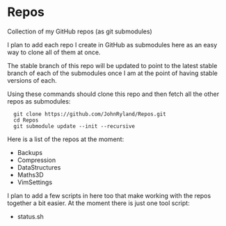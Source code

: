 
# Repos

Collection of my GitHub repos (as git submodules)

I plan to add each repo I create in GitHub as submodules here as an easy way to clone all of them at once.

The stable branch of this repo will be updated to point to the latest stable branch of each of the submodules
once I am at the point of having stable versions of each.

Using these commands should clone this repo and then fetch all the other repos as submodules:

```
  git clone https://github.com/JohnRyland/Repos.git
  cd Repos
  git submodule update --init --recursive
```

Here is a list of the repos at the moment:

  - Backups
  - Compression
  - DataStructures
  - Maths3D
  - VimSettings

I plan to add a few scripts in here too that make working with the repos together a bit easier. At the moment
there is just one tool script:

  - status.sh



